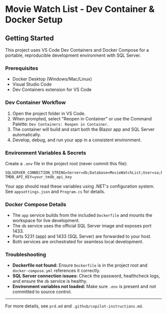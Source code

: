 # Movie Watch List - Dev Container & Docker Setup

## Getting Started

This project uses VS Code Dev Containers and Docker Compose for a portable, reproducible development environment with SQL Server.

### Prerequisites

- Docker Desktop (Windows/Mac/Linux)
- Visual Studio Code
- Dev Containers extension for VS Code

### Dev Container Workflow

1. Open the project folder in VS Code.
2. When prompted, select "Reopen in Container" or use the Command Palette: `Dev Containers: Reopen in Container`.
3. The container will build and start both the Blazor app and SQL Server automatically.
4. Develop, debug, and run your app in a consistent environment.

### Environment Variables & Secrets

Create a `.env` file in the project root (never commit this file):

```
SQLSERVER_CONNECTION_STRING=Server=db;Database=MovieWatchList;User=sa;Password=Your_password123;
TMDB_API_KEY=your_tmdb_api_key
```

Your app should read these variables using .NET's configuration system. See `appsettings.json` and `Program.cs` for details.

### Docker Compose Details

- The `app` service builds from the included `Dockerfile` and mounts the workspace for live development.
- The `db` service uses the official SQL Server image and exposes port 1433.
- Ports 5231 (app) and 1433 (SQL Server) are forwarded to your host.
- Both services are orchestrated for seamless local development.

### Troubleshooting

- **Dockerfile not found:** Ensure `Dockerfile` is in the project root and `docker-compose.yml` references it correctly.
- **SQL Server connection issues:** Check the password, healthcheck logs, and ensure the `db` service is healthy.
- **Environment variables not loaded:** Make sure `.env` is present and not committed to source control.

---

For more details, see `prd.md` and `.github/copilot-instructions.md`.
